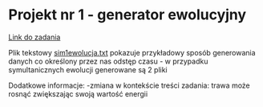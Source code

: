 # Projekt nr 1 - generator ewolucyjny

[Link do zadania](https://github.com/apohllo/obiektowe-lab/tree/master/lab8)

Plik tekstowy [sim1ewolucja.txt](https://github.com/what-ewer/Ewolucja/blob/master/sim1ewolucja.txt) pokazuje przykładowy sposób generowania danych co określony przez nas odstęp czasu - w przypadku symultanicznych ewolucji generowane są 2 pliki

Dodatkowe informacje:
-zmiana w kontekście treści zadania: trawa może rosnąć zwiększając swoją wartość energii

